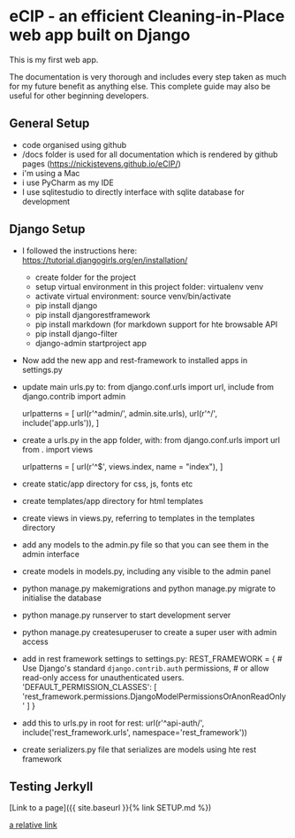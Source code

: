 # eCIP - an efficient Cleaning-in-Place web app built on Django
This is my first web app.

The documentation is very thorough and includes every step taken as much for my future benefit as anything else. This complete guide may also be useful for other beginning developers.

## General Setup
* code organised using github
* /docs folder is used for all documentation which is rendered by github pages (https://nickjstevens.github.io/eCIP/)
* i'm using a Mac
* i use PyCharm as my IDE
* I use sqlitestudio to directly interface with sqlite database for development



## Django Setup
* I followed the instructions here: https://tutorial.djangogirls.org/en/installation/
  - create folder for the project
  - setup virtual environment in this project folder: virtualenv venv
  - activate virtual environment: source venv/bin/activate
  - pip install django
  - pip install djangorestframework
  - pip install markdown (for markdown support for hte browsable API
  - pip install django-filter
  - django-admin startproject app
* Now add the new app and rest-framework to installed apps in settings.py
* update main urls.py to:
    from django.conf.urls import url, include
    from django.contrib import admin

    urlpatterns = [
        url(r'^admin/', admin.site.urls),
        url(r'^/', include('app.urls')),
    ]
* create a urls.py in the app folder, with:
    from django.conf.urls import url
    from . import views

    urlpatterns = [
        url(r'^$', views.index, name = "index"),
    ]
* create static/app directory for css, js, fonts etc
* create templates/app directory for html templates
* create views in views.py, referring to templates in the templates directory
* add any models to the admin.py file so that you can see them in the admin interface
* create models in models.py, including any visible to the admin panel
* python manage.py makemigrations and python manage.py migrate to initialise the database
* python manage.py runserver to start development server
* python manage.py createsuperuser to create a super user with admin access
* add in rest framework settings to settings.py:
    REST_FRAMEWORK = {
        # Use Django's standard `django.contrib.auth` permissions,
        # or allow read-only access for unauthenticated users.
        'DEFAULT_PERMISSION_CLASSES': [
            'rest_framework.permissions.DjangoModelPermissionsOrAnonReadOnly'
        ]
    }
* add this to urls.py in root for rest:
    url(r'^api-auth/', include('rest_framework.urls', namespace='rest_framework'))
* create serializers.py file that serializes are models using hte rest framework






## Testing Jerkyll
[Link to a page]({{ site.baseurl }}{% link SETUP.md %})

[a relative link](SETUP.md)



